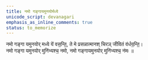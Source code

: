 ```yaml
---
title: नमो गङ्गायमुनयोर्मध्ये
unicode_script: devanagari
emphasis_as_inline_comments: true
status: to_memorize
---
```


नमो गङ्गा यमुनयोर् मध्ये ये॑ वस॒न्ति॒, ते मे प्रसन्नात्मानश् चिरञ् जीवितं व॑र्धय॒न्ति॒।  
नमो गङ्गा यमुनयोर् मुनि॑भ्यश्च॒ नमो, नमो गङ्गायमुनयोर् मुनि॑भ्यश्च॒ न॑मः ॥